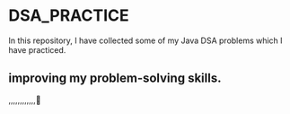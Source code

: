 # DSA_PRACTICE

In this repository, I have collected some of my Java DSA problems which I have practiced.


## improving my problem-solving skills.
,,,,,,,,,,,,🙂
